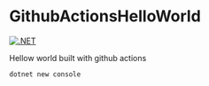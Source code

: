 # GithubActionsHelloWorld

[![.NET](https://github.com/stesee/GithubActionsHelloWorld/actions/workflows/dotnet.yml/badge.svg)](https://github.com/stesee/GithubActionsHelloWorld/actions/workflows/dotnet.yml)

Hellow world built with github actions

```
dotnet new console
```
